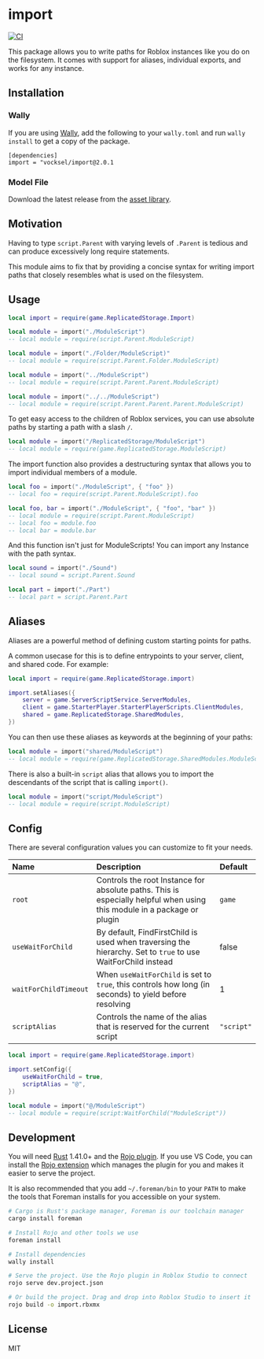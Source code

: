 # import

[![CI](https://github.com/vocksel/import/actions/workflows/ci.yml/badge.svg)](https://github.com/vocksel/import/actions/workflows/ci.yml)

This package allows you to write paths for Roblox instances like you do on the filesystem. It comes with support for aliases, individual exports, and works for any instance.
## Installation

### Wally

If you are using [Wally](https://github.com/UpliftGames/wally), add the following to your `wally.toml` and run `wally install` to get a copy of the package.

```
[dependencies]
import = "vocksel/import@2.0.1
```

### Model File

Download the latest release from the [asset library](https://www.roblox.com/library/7218303036/import).

## Motivation

Having to type `script.Parent` with varying levels of `.Parent` is tedious and can produce excessively long require statements. 

This module aims to fix that by providing a concise syntax for writing import paths that closely resembles what is used on the filesystem.

## Usage

```lua
local import = require(game.ReplicatedStorage.Import)

local module = import("./ModuleScript")
-- local module = require(script.Parent.ModuleScript)

local module = import("./Folder/ModuleScript)"
-- local module = require(script.Parent.Folder.ModuleScript)

local module = import("../ModuleScript")
-- local module = require(script.Parent.Parent.ModuleScript)

local module = import("../../ModuleScript")
-- local module = require(script.Parent.Parent.Parent.ModuleScript)
```

To get easy access to the children of Roblox services, you can use absolute paths by starting a path with a slash `/`.

```lua
local module = import("/ReplicatedStorage/ModuleScript")
-- local module = require(game.ReplicatedStorage.ModuleScript)
```

The import function also provides a destructuring syntax that allows you to import individual members of a module.

```lua
local foo = import("./ModuleScript", { "foo" })
-- local foo = require(script.Parent.ModuleScript).foo

local foo, bar = import("./ModuleScript", { "foo", "bar" })
-- local module = require(script.Parent.ModuleScript)
-- local foo = module.foo
-- local bar = module.bar
```

And this function isn't just for ModuleScripts! You can import any Instance with the path syntax.

```lua
local sound = import("./Sound")
-- local sound = script.Parent.Sound

local part = import("./Part")
-- local part = script.Parent.Part
```

## Aliases

Aliases are a powerful method of defining custom starting points for paths.

A common usecase for this is to define entrypoints to your server, client, and shared code. For example:

```lua
local import = require(game.ReplicatedStorage.import)

import.setAliases({
	server = game.ServerScriptService.ServerModules,
	client = game.StarterPlayer.StarterPlayerScripts.ClientModules,
	shared = game.ReplicatedStorage.SharedModules,
})
```

You can then use these aliases as keywords at the beginning of your paths:

```lua
local module = import("shared/ModuleScript")
-- local module = require(game.ReplicatedStorage.SharedModules.ModuleScript)
```

There is also a built-in `script` alias that allows you to import the descendants of the script that is calling `import()`.

```lua
local module = import("script/ModuleScript")
-- local module = require(script.ModuleScript)
```

## Config

There are several configuration values you can customize to fit your needs.

Name | Description | Default
:-- | :-- | :--
`root` | Controls the root Instance for absolute paths. This is especially helpful when using this module in a package or plugin | `game`
`useWaitForChild` | By default, FindFirstChild is used when traversing the hierarchy. Set to `true` to use WaitForChild instead | false
`waitForChildTimeout` | When `useWaitForChild` is set to `true`, this controls how long (in seconds) to yield before resolving | 1
`scriptAlias` | Controls the name of the alias that is reserved for the current script | `"script"`
```lua
local import = require(game.ReplicatedStorage.import)

import.setConfig({
	useWaitForChild = true,
	scriptAlias = "@",
})

local module = import("@/ModuleScript")
-- local module = require(script:WaitForChild("ModuleScript"))
```

## Development

You will need [Rust](https://www.rust-lang.org/) 1.41.0+ and the [Rojo plugin](https://www.roblox.com/library/4048317704/Rojo-6). If you use VS Code, you can install the [Rojo extension](https://marketplace.visualstudio.com/items?itemName=evaera.vscode-rojo) which manages the plugin for you and makes it easier to serve the project.

It is also recommended that you add `~/.foreman/bin` to your `PATH` to make the tools that Foreman installs for you accessible on your system.

```sh
# Cargo is Rust's package manager, Foreman is our toolchain manager
cargo install foreman

# Install Rojo and other tools we use
foreman install

# Install dependencies
wally install

# Serve the project. Use the Rojo plugin in Roblox Studio to connect
rojo serve dev.project.json

# Or build the project. Drag and drop into Roblox Studio to insert it
rojo build -o import.rbxmx
```

## License

MIT
